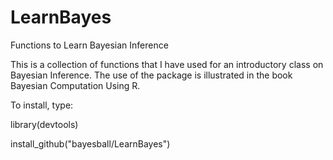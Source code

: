 # LearnBayes
Functions to Learn Bayesian Inference

This is a collection of functions that I have used for an introductory class on Bayesian Inference.  The use of the package
is illustrated in the book Bayesian Computation Using R.

To install, type:

library(devtools)

install_github("bayesball/LearnBayes")
